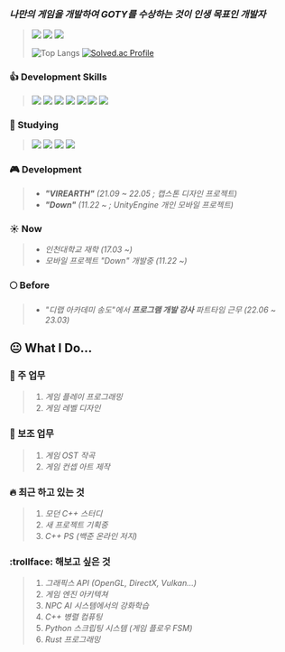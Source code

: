 
### ***나만의 게임을 개발하여 GOTY를 수상하는 것이 인생 목표인 개발자***
> <a href=https://www.instagram.com/g1_r.mm.r/><img src="https://img.shields.io/badge/Instagram-E4405F?style=for-the-badge&logo=instagram&logoColor=white"/></a> <a href=https://www.youtube.com/channel/UCecwbtBo5lBOogKllxtCoBg/><img src="https://img.shields.io/badge/YouTube-ff0000?style=for-the-badge&logo=youtube&logoColor=white"/></a> <a href=https://soundcloud.com/monnlher1hr4/><img src="https://img.shields.io/badge/SoundCloud-ff3300?style=for-the-badge&logo=soundcloud&logoColor=white"/></a>
>
> ![Top Langs](https://github-readme-stats.vercel.app/api/top-langs/?username=G1rmmr&layout=compact&theme=dark)
> [![Solved.ac Profile](http://mazassumnida.wtf/api/generate_badge?boj=black_hand)](https://solved.ac/black_hand)
> 

### :+1: Development Skills
> <img src="https://img.shields.io/badge/Mathmatics-3C2179?style=for-the-badge&logo=pyg&logoColor=white"/> <img src="https://img.shields.io/badge/Physics-0B2C4A?style=for-the-badge&logo=actigraph&logoColor=white"/> <img src="https://img.shields.io/badge/Git-F05032?style=for-the-badge&logo=git&logoColor=white"/> <img src="https://img.shields.io/badge/GitHub-181717?style=for-the-badge&logo=github&logoColor=white"/> <img src="https://img.shields.io/badge/C++-00599C?style=for-the-badge&logo=cplusplus&logoColor=white"/> <img src="https://img.shields.io/badge/Python-3776AB?style=for-the-badge&logo=python&logoColor=white"/> <img src="https://img.shields.io/badge/Unity-000000?style=for-the-badge&logo=unity&logoColor=white"/>

### :book: Studying
> <a href=https://modoocode.com/135><img src="https://img.shields.io/badge/C++-00599C?style=for-the-badge&logo=cplusplus&logoColor=white"/></a> <a href=https://blog.unity.com/kr/engine-platform/clean-up-your-code-how-to-create-your-own-c-code-style><a href=https://www.acmicpc.net/user/black_hand><img src="https://img.shields.io/badge/Algorithm-00BCB4?style=for-the-badge&logo=thealgorithms&logoColor=white"/></a> <a href=""><img src="https://img.shields.io/badge/Unity-000000?style=for-the-badge&logo=unity&logoColor=white"/></a> <a href=""><img src="https://img.shields.io/badge/Unreal 5-000000?style=for-the-badge&logo=unrealengine&logoColor=white"/></a>

### :video_game: Development
> * ***"VIREARTH"** (21.09 ~ 22.05 ; 캡스톤 디자인 프로젝트)*
> * ***"Down"** (11.22 ~ ; UnityEngine 개인 모바일 프로젝트)*

### :sunny: Now
> * *인천대학교 재학 (17.03 ~)*
> * *모바일 프로젝트 "Down" 개발중 (11.22 ~)*

### :full_moon: Before
> * *"디랩 아카데미 송도"에서 **프로그램 개발 강사** 파트타임 근무 (22.06 ~ 23.03)*

## :neutral_face: What I Do...

### :older_man: 주 업무

> 1. *게임 플레이 프로그래밍*
> 2. *게임 레벨 디자인*

### :man: 보조 업무

> 1. *게임 OST 작곡*
> 2. *게임 컨셉 아트 제작*

### :fire: 최근 하고 있는 것

> 1. *모던 C++ 스터디*
> 2. *새 프로젝트 기획중*
> 3. *C++ PS (백준 온라인 저지)*

### :trollface: 해보고 싶은 것

> 1. *그래픽스 API (OpenGL, DirectX, Vulkan...)*
> 2. *게임 엔진 아키텍쳐*
> 3. *NPC AI 시스템에서의 강화학습*
> 4. *C++ 병렬 컴퓨팅*
> 5. *Python 스크립팅 시스템 (게임 플로우 FSM)*
> 6. *Rust 프로그래밍*
